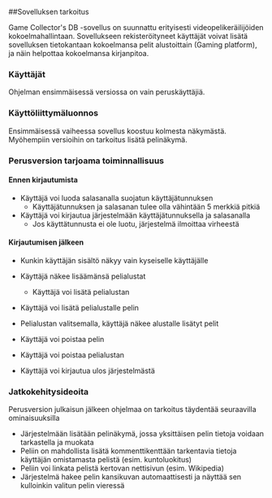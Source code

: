 ##Sovelluksen tarkoitus

Game Collector's DB -sovellus on suunnattu erityisesti videopelikeräilijöiden kokoelmahallintaan. Sovellukseen
rekisteröityneet käyttäjät voivat lisätä sovelluksen tietokantaan kokoelmansa pelit alustoittain (Gaming platform), 
ja näin helpottaa kokoelmansa kirjanpitoa.

### Käyttäjät

Ohjelman ensimmäisessä versiossa on vain peruskäyttäjiä.

### Käyttöliittymäluonnos

Ensimmäisessä vaiheessa sovellus koostuu kolmesta näkymästä. Myöhempiin versioihin on tarkoitus lisätä pelinäkymä.

### Perusversion tarjoama toiminnallisuus

#### Ennen kirjautumista

* Käyttäjä voi luoda salasanalla suojatun käyttäjätunnuksen
	* Käyttäjätunnuksen ja salasanan tulee olla vähintään 5 merkkiä pitkiä
* Käyttäjä voi kirjautua järjestelmään käyttäjätunnuksella ja salasanalla
	* Jos käyttätunnusta ei ole luotu, järjestelmä ilmoittaa virheestä

#### Kirjautumisen jälkeen

* Kunkin käyttäjän sisältö näkyy vain kyseiselle käyttäjälle

* Käyttäjä näkee lisäämänsä pelialustat
	* Käyttäjä voi lisätä pelialustan
* Käyttäjä voi lisätä pelialustalle pelin
* Pelialustan valitsemalla, käyttäjä näkee alustalle lisätyt pelit

* Käyttäjä voi poistaa pelin
* Käyttäjä voi poistaa pelialustan

* Käyttäjä voi kirjautua ulos järjestelmästä

### Jatkokehitysideoita

Perusversion julkaisun jälkeen ohjelmaa on tarkoitus täydentää seuraavilla ominaisuuksilla

* Järjestelmään lisätään pelinäkymä, jossa yksittäisen pelin tietoja voidaan tarkastella ja muokata
* Peliin on mahdollista lisätä kommenttikenttään tarkentavia tietoja käyttäjän omistamasta pelistä (esim. kuntoluokitus)
* Peliin voi linkata pelistä kertovan nettisivun (esim. Wikipedia)
* Järjestelmä hakee pelin kansikuvan automaattisesti ja näyttää sen kulloinkin valitun pelin vieressä

